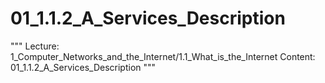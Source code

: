 # 01_1.1.2_A_Services_Description

"""
Lecture: 1_Computer_Networks_and_the_Internet/1.1_What_is_the_Internet
Content: 01_1.1.2_A_Services_Description
"""

